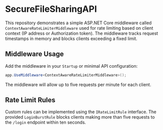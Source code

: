 # SecureFileSharingAPI

This repository demonstrates a simple ASP.NET Core middleware called `ContextAwareRateLimiterMiddleware` used for rate limiting based on client context (IP address or Authorization token). The middleware tracks request timestamps in memory and blocks clients exceeding a fixed limit.

## Middleware Usage
Add the middleware in your `Startup` or minimal API configuration:
```csharp
app.UseMiddleware<ContextAwareRateLimiterMiddleware>();
```

The middleware will allow up to five requests per minute for each client.


## Rate Limit Rules

Custom rules can be implemented using the `IRateLimitRule` interface. The provided `LoginBurstRule`
blocks clients making more than five requests to the `/login` endpoint within ten seconds.
